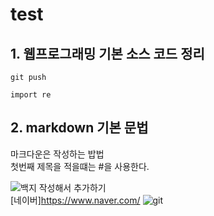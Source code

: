 # test
## 1. 웹프로그래밍 기본 소스 코드 정리
``````
git push
``````
``````
import re
``````

## 2. markdown 기본 문법
마크다운은 작성하는 밥법  
첫번째 제목을 적을떄는 #을 사용한다.

<img src="https://img.shields.io/badge/DOCKER-353535?style=flat-square&logo=apacheflink&logoColor=AA344D"/>백지 작성해서 추가하기  
[네이버]https://www.naver.com/
![git](https://i.namu.wiki/i/vAR52GTiSW854VmKOijTf9azmHOD4YLwHZ3oFHcduMlrOKVNRB8yPBFrvMq2xkXtyLTnGKzktkbX3DGzxAJFoQ.webp)  

